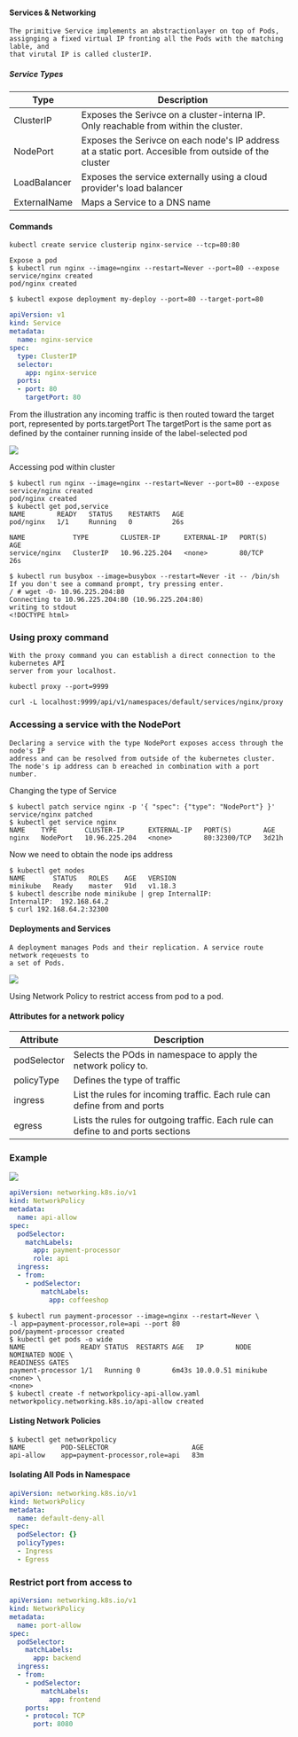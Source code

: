 #### Services & Networking

    The primitive Service implements an abstractionlayer on top of Pods,
    assignging a fixed virtual IP fronting all the Pods with the matching lable, and
    that virutal IP is called clusterIP. 

##### Service Types

| Type|Description|
| ---- | -------- |
| ClusterIP | Exposes the Serivce on a cluster-interna IP. Only reachable from within the cluster.|
| NodePort | Exposes the Serivce on each node's IP address at a static port. Accesible from outside of the cluster|
| LoadBalancer | Exposes the service externally using a cloud provider's load balancer | 
| ExternalName | Maps a Service to a DNS name|

#### Commands

    kubectl create service clusterip nginx-service --tcp=80:80

    Expose a pod
    $ kubectl run nginx --image=nginx --restart=Never --port=80 --expose
    service/nginx created
    pod/nginx created

    $ kubectl expose deployment my-deploy --port=80 --target-port=80


```yaml
apiVersion: v1
kind: Service
metadata:
  name: nginx-service
spec:
  type: ClusterIP
  selector:
    app: nginx-service
  ports:
  - port: 80
    targetPort: 80
```

From the illustration any incoming traffic is then routed toward the target port, represented by ports.targetPort
The targetPort is the same port as defined by the container running inside of the label-selected
pod

![](../imagesForChapters/container-service-pod.png)

Accessing pod within cluster

    $ kubectl run nginx --image=nginx --restart=Never --port=80 --expose
    service/nginx created
    pod/nginx created
    $ kubectl get pod,service
    NAME        READY   STATUS    RESTARTS   AGE
    pod/nginx   1/1     Running   0          26s
    
    NAME            TYPE        CLUSTER-IP      EXTERNAL-IP   PORT(S)   AGE
    service/nginx   ClusterIP   10.96.225.204   <none>        80/TCP    26s

    $ kubectl run busybox --image=busybox --restart=Never -it -- /bin/sh
    If you don't see a command prompt, try pressing enter.
    / # wget -O- 10.96.225.204:80
    Connecting to 10.96.225.204:80 (10.96.225.204:80)
    writing to stdout
    <!DOCTYPE html>

### Using proxy command 

    With the proxy command you can establish a direct connection to the kubernetes API
    server from your localhost.
    
    kubectl proxy --port=9999

    curl -L localhost:9999/api/v1/namespaces/default/services/nginx/proxy


### Accessing a service with the NodePort

    Declaring a service with the type NodePort exposes access through the node's IP
    address and can be resolved from outside of the kubernetes cluster.
    The node's ip address can b ereached in combination with a port number.


Changing the type of Service

    $ kubectl patch service nginx -p '{ "spec": {"type": "NodePort"} }'
    service/nginx patched
    $ kubectl get service nginx
    NAME    TYPE       CLUSTER-IP      EXTERNAL-IP   PORT(S)        AGE
    nginx   NodePort   10.96.225.204   <none>        80:32300/TCP   3d21h

Now we need to obtain the node ips address 

    $ kubectl get nodes
    NAME       STATUS   ROLES    AGE   VERSION
    minikube   Ready    master   91d   v1.18.3
    $ kubectl describe node minikube | grep InternalIP:
    InternalIP:  192.168.64.2
    $ curl 192.168.64.2:32300

#### Deployments and Services

    A deployment manages Pods and their replication. A service route network reqeuests to
    a set of Pods.

![](../imagesForChapters/service-deployments.png)

   Using Network Policy to restrict access from pod to a pod.

#### Attributes for a network policy

| Attribute | Description |
| -------- | ------------ |
| podSelector | Selects the POds in namespace to apply the network policy to.|
| policyType | Defines the type of traffic  |
| ingress | List the rules for incoming traffic. Each rule can define from and ports|
| egress | Lists the rules for outgoing traffic. Each rule can define to and ports sections|


### Example

![](../imagesForChapters/network-policy.png)

```yaml
apiVersion: networking.k8s.io/v1
kind: NetworkPolicy
metadata:
  name: api-allow
spec:
  podSelector:
    matchLabels:
      app: payment-processor
      role: api
  ingress:
  - from:
    - podSelector:
        matchLabels:
          app: coffeeshop
```

    $ kubectl run payment-processor --image=nginx --restart=Never \
    -l app=payment-processor,role=api --port 80
    pod/payment-processor created
    $ kubectl get pods -o wide
    NAME              READY STATUS  RESTARTS AGE   IP        NODE     NOMINATED NODE \
    READINESS GATES
    payment-processor 1/1   Running 0        6m43s 10.0.0.51 minikube <none> \
    <none>
    $ kubectl create -f networkpolicy-api-allow.yaml
    networkpolicy.networking.k8s.io/api-allow created

#### Listing Network Policies

    $ kubectl get networkpolicy
    NAME         POD-SELECTOR                     AGE
    api-allow    app=payment-processor,role=api   83m

#### Isolating All Pods in Namespace

```yaml
apiVersion: networking.k8s.io/v1
kind: NetworkPolicy
metadata:
  name: default-deny-all
spec:
  podSelector: {}
  policyTypes:
  - Ingress
  - Egress
```

### Restrict port from access to

```yaml
apiVersion: networking.k8s.io/v1
kind: NetworkPolicy
metadata:
  name: port-allow
spec:
  podSelector:
    matchLabels:
      app: backend
  ingress:
  - from:
    - podSelector:
        matchLabels:
          app: frontend
    ports:
    - protocol: TCP
      port: 8080
```

